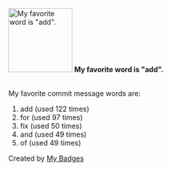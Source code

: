 <img src="https://my-badges.github.io/my-badges/favorite-word.png" alt="My favorite word is &quot;add&quot;." title="My favorite word is &quot;add&quot;." width="128">
<strong>My favorite word is &quot;add&quot;.</strong>
<br><br>

My favorite commit message words are:

1. add (used 122 times)
2. for (used 97 times)
3. fix (used 50 times)
4. and (used 49 times)
5. of (used 49 times)


Created by <a href="https://github.com/my-badges/my-badges">My Badges</a>